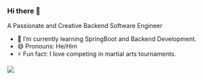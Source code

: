 ### Hi there 👋

A Passionate and Creative Backend Software Engineer




- 🌱 I’m currently learning SpringBoot and Backend Development.
- 😄 Pronouns: He/Him
- ⚡ Fun fact: I love competing in martial arts tournaments.
<img src="https://github-profile-trophy.vercel.app/?username=Epiraino&theme=juicyfresh&no-bg=true" />
